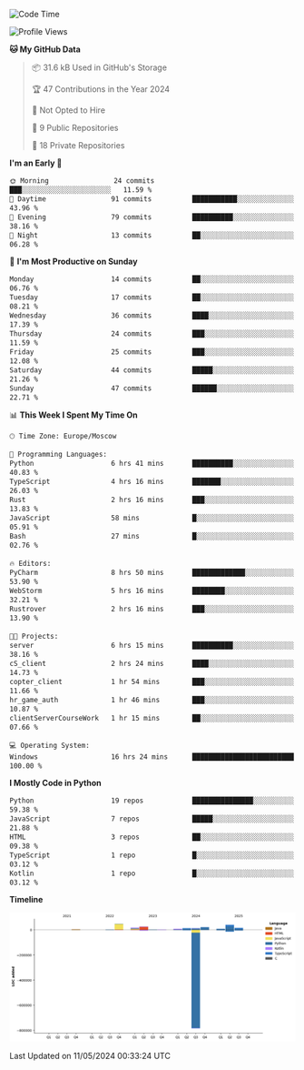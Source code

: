 <!--START_SECTION:waka-->
![Code Time](http://img.shields.io/badge/Code%20Time-323%20hrs%2058%20mins-blue)

![Profile Views](http://img.shields.io/badge/Profile%20Views-0-blue)

**🐱 My GitHub Data** 

> 📦 31.6 kB Used in GitHub's Storage 
 > 
> 🏆 47 Contributions in the Year 2024
 > 
> 🚫 Not Opted to Hire
 > 
> 📜 9 Public Repositories 
 > 
> 🔑 18 Private Repositories 
 > 
**I'm an Early 🐤** 

```text
🌞 Morning                24 commits          ███░░░░░░░░░░░░░░░░░░░░░░   11.59 % 
🌆 Daytime                91 commits          ███████████░░░░░░░░░░░░░░   43.96 % 
🌃 Evening                79 commits          ██████████░░░░░░░░░░░░░░░   38.16 % 
🌙 Night                  13 commits          ██░░░░░░░░░░░░░░░░░░░░░░░   06.28 % 
```
📅 **I'm Most Productive on Sunday** 

```text
Monday                   14 commits          ██░░░░░░░░░░░░░░░░░░░░░░░   06.76 % 
Tuesday                  17 commits          ██░░░░░░░░░░░░░░░░░░░░░░░   08.21 % 
Wednesday                36 commits          ████░░░░░░░░░░░░░░░░░░░░░   17.39 % 
Thursday                 24 commits          ███░░░░░░░░░░░░░░░░░░░░░░   11.59 % 
Friday                   25 commits          ███░░░░░░░░░░░░░░░░░░░░░░   12.08 % 
Saturday                 44 commits          █████░░░░░░░░░░░░░░░░░░░░   21.26 % 
Sunday                   47 commits          ██████░░░░░░░░░░░░░░░░░░░   22.71 % 
```


📊 **This Week I Spent My Time On** 

```text
🕑︎ Time Zone: Europe/Moscow

💬 Programming Languages: 
Python                   6 hrs 41 mins       ██████████░░░░░░░░░░░░░░░   40.83 % 
TypeScript               4 hrs 16 mins       ███████░░░░░░░░░░░░░░░░░░   26.03 % 
Rust                     2 hrs 16 mins       ███░░░░░░░░░░░░░░░░░░░░░░   13.83 % 
JavaScript               58 mins             █░░░░░░░░░░░░░░░░░░░░░░░░   05.91 % 
Bash                     27 mins             █░░░░░░░░░░░░░░░░░░░░░░░░   02.76 % 

🔥 Editors: 
PyCharm                  8 hrs 50 mins       █████████████░░░░░░░░░░░░   53.90 % 
WebStorm                 5 hrs 16 mins       ████████░░░░░░░░░░░░░░░░░   32.21 % 
Rustrover                2 hrs 16 mins       ███░░░░░░░░░░░░░░░░░░░░░░   13.90 % 

🐱‍💻 Projects: 
server                   6 hrs 15 mins       ██████████░░░░░░░░░░░░░░░   38.16 % 
cS_client                2 hrs 24 mins       ████░░░░░░░░░░░░░░░░░░░░░   14.73 % 
copter_client            1 hr 54 mins        ███░░░░░░░░░░░░░░░░░░░░░░   11.66 % 
hr_game_auth             1 hr 46 mins        ███░░░░░░░░░░░░░░░░░░░░░░   10.87 % 
clientServerCourseWork   1 hr 15 mins        ██░░░░░░░░░░░░░░░░░░░░░░░   07.66 % 

💻 Operating System: 
Windows                  16 hrs 24 mins      █████████████████████████   100.00 % 
```

**I Mostly Code in Python** 

```text
Python                   19 repos            ███████████████░░░░░░░░░░   59.38 % 
JavaScript               7 repos             █████░░░░░░░░░░░░░░░░░░░░   21.88 % 
HTML                     3 repos             ██░░░░░░░░░░░░░░░░░░░░░░░   09.38 % 
TypeScript               1 repo              █░░░░░░░░░░░░░░░░░░░░░░░░   03.12 % 
Kotlin                   1 repo              █░░░░░░░░░░░░░░░░░░░░░░░░   03.12 % 
```



**Timeline**

![Lines of Code chart](https://raw.githubusercontent.com/adlemx/adlemx/main/assets/bar_graph.png)


 Last Updated on 11/05/2024 00:33:24 UTC
<!--END_SECTION:waka-->
